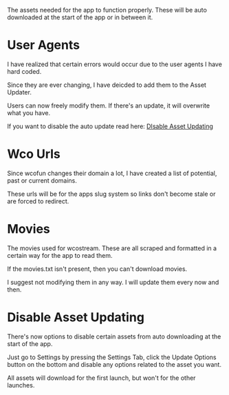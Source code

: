 The assets needed for the app to function properly. These will be auto downloaded at the start of the app or in between it.

# User Agents

I have realized that certain errors would occur due to the user agents I have hard coded.

Since they are ever changing, I have deicded to add them to the Asset Updater.

Users can now freely modify them. If there's an update, it will overwrite what you have.

If you want to disable the auto update read here: [DIsable Asset Updating](https://github.com/NobilityDeviant/ZenDownloader/tree/master/assets#disable-asset-updating)

# Wco Urls

Since wcofun changes their domain a lot, I have created a list of potential, past or current domains.

These urls will be for the apps slug system so links don't become stale or are forced to redirect.

# Movies

The movies used for wcostream. These are all scraped and formatted in a certain way for the app to read them.

If the movies.txt isn't present, then you can't download movies.

I suggest not modifying them in any way. I will update them every now and then.

# Disable Asset Updating

There's now options to disable certain assets from auto downloading at the start of the app.

Just go to Settings by pressing the Settings Tab, click the Update Options button on the bottom and disable any options related to the asset you want.

All assets will download for the first launch, but won't for the other launches.
